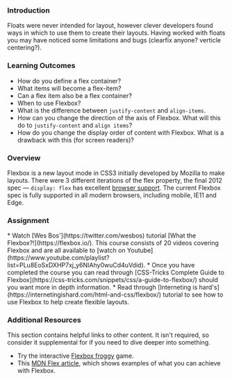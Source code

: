 ### Introduction

Floats were never intended for layout, however clever developers found ways in which to use them to create their layouts. Having worked with floats you may have noticed some limitations and bugs (clearfix anyone? verticle centering?).

### Learning Outcomes

* How do you define a flex container?
* What items will become a flex-item?
* Can a flex item also be a flex container?
* When to use Flexbox?
* What is the difference between `justify-content` and `align-items`.
* How can you change the direction of the axis of Flexbox. What will this do to `justify-content` and `align items`?
* How do you change the display order of content with Flexbox. What is a drawback with this (for screen readers)?

### Overview

Flexbox is a new layout mode in CSS3 initially developed by Mozilla to make layouts. There were 3 different iterations of the flex property, the final 2012 spec — `display: flex` has excellent [browser support](https://caniuse.com/#search=flex).  The current Flexbox spec is fully supported in all modern browsers, including mobile, IE11 and Edge.

### Assignment

<div class="lesson-content__panel" markdown="1">
* Watch [Wes Bos'](https://twitter.com/wesbos) tutorial [What the Flexbox?!](https://flexbox.io/). This course consists of 20 videos covering Flexbox and are all available to [watch on Youtube](https://www.youtube.com/playlist?list=PLu8EoSxDXHP7xj_y6NIAhy0wuCd4uVdid). 
* Once you have completed the course you can read through [CSS-Tricks Complete Guide to Flexbox](https://css-tricks.com/snippets/css/a-guide-to-flexbox/) should you want more in depth information. 
* Read through [Interneting is hard's](https://internetingishard.com/html-and-css/flexbox/) tutorial to see how to use Flexbox to help create flexible layouts.
</div>

### Additional Resources

This section contains helpful links to other content. It isn't required, so consider it supplemental for if you need to dive deeper into something.
* Try the interactive [Flexbox froggy](http://flexboxfroggy.com/) game.
* This [MDN Flex article](https://developer.mozilla.org/en-US/docs/Web/CSS/flex), which shows examples of what you can achieve with Flexbox.